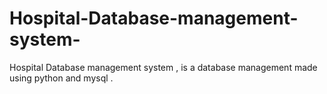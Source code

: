# Hospital-Database-management-system-
Hospital Database management system , is a database management  made using python and mysql .
